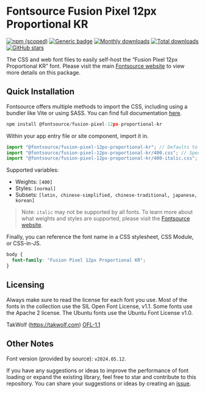 # Fontsource Fusion Pixel 12px Proportional KR

[![npm (scoped)](https://img.shields.io/npm/v/@fontsource/fusion-pixel-12px-proportional-kr?color=brightgreen)](https://www.npmjs.com/package/@fontsource/fusion-pixel-12px-proportional-kr) [![Generic badge](https://img.shields.io/badge/fontsource-passing-brightgreen)](https://github.com/fontsource/fontsource) [![Monthly downloads](https://badgen.net/npm/dm/@fontsource/fusion-pixel-12px-proportional-kr)](https://github.com/fontsource/fontsource) [![Total downloads](https://badgen.net/npm/dt/@fontsource/fusion-pixel-12px-proportional-kr)](https://github.com/fontsource/fontsource) [![GitHub stars](https://img.shields.io/github/stars/fontsource/fontsource.svg?style=social&label=Star)](https://github.com/fontsource/fontsource/stargazers)

The CSS and web font files to easily self-host the “Fusion Pixel 12px Proportional KR” font. Please visit the main [Fontsource website](https://fontsource.org/fonts/fusion-pixel-12px-proportional-kr) to view more details on this package.

## Quick Installation

Fontsource offers multiple methods to import the CSS, including using a bundler like Vite or using SASS. You can find full documentation [here](https://fontsource.org/docs/getting-started/introduction).

```javascript
npm install @fontsource/fusion-pixel-12px-proportional-kr
```

Within your app entry file or site component, import it in.

```javascript
import "@fontsource/fusion-pixel-12px-proportional-kr"; // Defaults to weight 400
import "@fontsource/fusion-pixel-12px-proportional-kr/400.css"; // Specify weight
import "@fontsource/fusion-pixel-12px-proportional-kr/400-italic.css"; // Specify weight and style
```

Supported variables:
- Weights: `[400]`
- Styles: `[normal]`
- Subsets: `[latin, chinese-simplified, chinese-traditional, japanese, korean]`

> Note: `italic` may not be supported by all fonts. To learn more about what weights and styles are supported, please visit the [Fontsource website](https://fontsource.org/fonts/fusion-pixel-12px-proportional-kr).

Finally, you can reference the font name in a CSS stylesheet, CSS Module, or CSS-in-JS.

```css
body {
  font-family: "Fusion Pixel 12px Proportional KR";
}
```

## Licensing
Always make sure to read the license for each font you use. Most of the fonts in the collection use the SIL Open Font License, v1.1. Some fonts use the Apache 2 license. The Ubuntu fonts use the Ubuntu Font License v1.0.

TakWolf (https://takwolf.com)
[OFL-1.1](https://raw.githubusercontent.com/TakWolf/fusion-pixel-font/master/LICENSE-OFL)

## Other Notes
Font version (provided by source): `v2024.05.12`.

If you have any suggestions or ideas to improve the performance of font loading or expand the existing library, feel free to star and contribute to this repository. You can share your suggestions or ideas by creating an [issue](https://github.com/fontsource/fontsource/issues).
